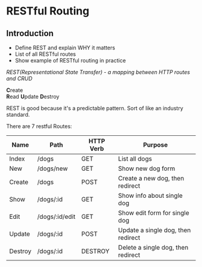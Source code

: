 # RESTful Routing

## Introduction

* Define REST and explain WHY it matters
* List of all  RESTful routes
* Show example of RESTful routing in practice

_REST(Representational State Transfer) - a mapping between HTTP routes and CRUD_  

**C**reate  
**R**ead
**U**pdate
**D**estroy  

REST is good because it's a predictable pattern. Sort of like an industry standard.

There are 7 restful Routes:

|	Name	|	Path			|	HTTP Verb	|	Purpose								|
|	---		|	---				|	---			|	---									|
|	Index	|	/dogs			|	GET			|	List all dogs						|
|	New		|	/dogs/new		|	GET			|	Show new dog form 					|
|	Create	|	/dogs			|	POST		|	Create a new dog, then redirect		|
|	Show	|	/dogs/:id		|	GET			|	Show info about single dog			|
|	Edit	|	/dogs/:id/edit	|	GET			|	Show edit form for single dog		|
|	Update	|	/dogs/:id		|	POST		|	Update a single dog, then redirect	|
|	Destroy	|	/dogs/:id		|	DESTROY		|	Delete a single dog, then redirect	|